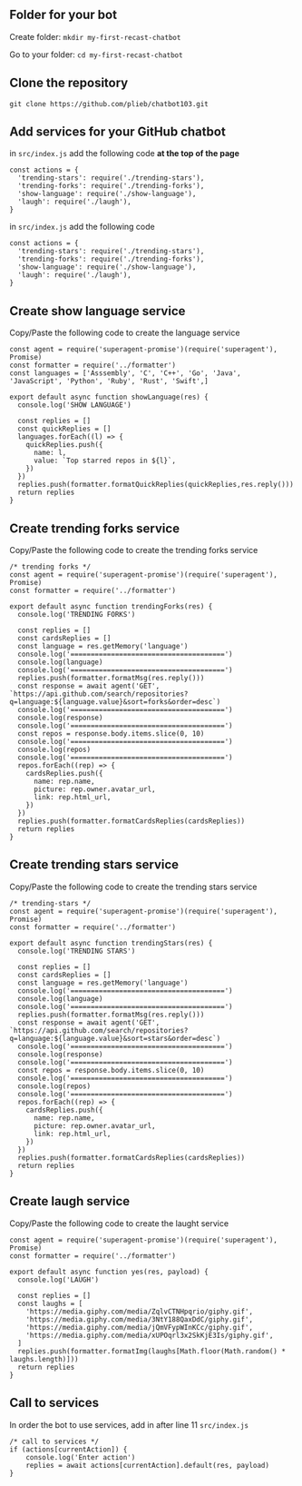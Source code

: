 Folder for your bot
--------------------

Create folder: `mkdir my-first-recast-chatbot`

Go to your folder: `cd my-first-recast-chatbot`

Clone the repository
--------------------

`git clone https://github.com/plieb/chatbot103.git`

Add services for your GitHub chatbot
--------------------

in `src/index.js` add the following code **at the top of the page**

```
const actions = {
  'trending-stars': require('./trending-stars'),
  'trending-forks': require('./trending-forks'),
  'show-language': require('./show-language'),
  'laugh': require('./laugh'),
}
```
in `src/index.js` add the following code

```
const actions = {
  'trending-stars': require('./trending-stars'),
  'trending-forks': require('./trending-forks'),
  'show-language': require('./show-language'),
  'laugh': require('./laugh'),
}
```

Create show language service
--------------------

Copy/Paste the following code to create the language service

```
const agent = require('superagent-promise')(require('superagent'), Promise)
const formatter = require('../formatter')
const languages = ['Asssembly', 'C', 'C++', 'Go', 'Java', 'JavaScript', 'Python', 'Ruby', 'Rust', 'Swift',]

export default async function showLanguage(res) {
  console.log('SHOW LANGUAGE')

  const replies = []
  const quickReplies = []
  languages.forEach((l) => {
    quickReplies.push({
      name: l,
      value: `Top starred repos in ${l}`,
    })
  })
  replies.push(formatter.formatQuickReplies(quickReplies,res.reply()))
  return replies
}
```

Create trending forks service
--------------------

Copy/Paste the following code to create the trending forks service

```
/* trending forks */
const agent = require('superagent-promise')(require('superagent'), Promise)
const formatter = require('../formatter')

export default async function trendingForks(res) {
  console.log('TRENDING FORKS')

  const replies = []
  const cardsReplies = []
  const language = res.getMemory('language')
  console.log('======================================')
  console.log(language)
  console.log('======================================')
  replies.push(formatter.formatMsg(res.reply()))
  const response = await agent('GET', `https://api.github.com/search/repositories?q=language:${language.value}&sort=forks&order=desc`)
  console.log('======================================')
  console.log(response)
  console.log('======================================')
  const repos = response.body.items.slice(0, 10)
  console.log('======================================')
  console.log(repos)
  console.log('======================================')
  repos.forEach((rep) => {
    cardsReplies.push({
      name: rep.name,
      picture: rep.owner.avatar_url,
      link: rep.html_url,
    })
  })
  replies.push(formatter.formatCardsReplies(cardsReplies))
  return replies
}
```

Create trending stars service
--------------------

Copy/Paste the following code to create the trending stars service

```
/* trending-stars */
const agent = require('superagent-promise')(require('superagent'), Promise)
const formatter = require('../formatter')

export default async function trendingStars(res) {
  console.log('TRENDING STARS')

  const replies = []
  const cardsReplies = []
  const language = res.getMemory('language')
  console.log('======================================')
  console.log(language)
  console.log('======================================')
  replies.push(formatter.formatMsg(res.reply()))
  const response = await agent('GET', `https://api.github.com/search/repositories?q=language:${language.value}&sort=stars&order=desc`)
  console.log('======================================')
  console.log(response)
  console.log('======================================')
  const repos = response.body.items.slice(0, 10)
  console.log('======================================')
  console.log(repos)
  console.log('======================================')
  repos.forEach((rep) => {
    cardsReplies.push({
      name: rep.name,
      picture: rep.owner.avatar_url,
      link: rep.html_url,
    })
  })
  replies.push(formatter.formatCardsReplies(cardsReplies))
  return replies
}
```

Create laugh service
--------------------

Copy/Paste the following code to create the laught service

```
const agent = require('superagent-promise')(require('superagent'), Promise)
const formatter = require('../formatter')

export default async function yes(res, payload) {
  console.log('LAUGH')

  const replies = []
  const laughs = [
    'https://media.giphy.com/media/ZqlvCTNHpqrio/giphy.gif',
    'https://media.giphy.com/media/3NtY188QaxDdC/giphy.gif',
    'https://media.giphy.com/media/jQmVFypWInKCc/giphy.gif',
    'https://media.giphy.com/media/xUPOqrl3x2SkKjE3Is/giphy.gif',
  ]
  replies.push(formatter.formatImg(laughs[Math.floor(Math.random() * laughs.length)]))
  return replies
}
```

Call to services
--------------------

In order the bot to use services, add in after line 11 `src/index.js`

```
/* call to services */
if (actions[currentAction]) {
    console.log('Enter action')
    replies = await actions[currentAction].default(res, payload)
}    
```

